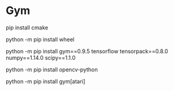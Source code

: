 # Gym

pip install cmake

python -m pip install wheel

python -m pip install gym==0.9.5 tensorflow tensorpack==0.8.0 numpy==1.14.0 scipy==1.1.0 

python -m pip install opencv-python

python -m pip install gym[atari]
